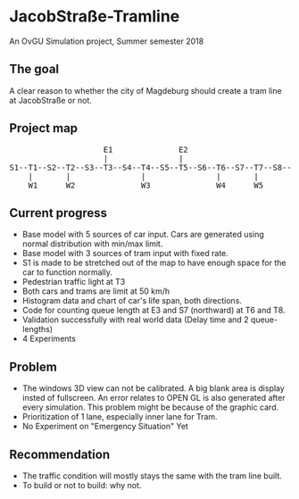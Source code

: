 ﻿
# JacobStraße-Tramline
An OvGU Simulation project, Summer semester 2018

## The goal
A clear reason to whether the city of Magdeburg should create a tram line at JacobStraße or not.

## Project map
<pre>
                    E1              E2                      E3
                    |               |                       |
S1--T1--S2--T2--S3--T3--S4--T4--S5--T5--S6--T6--S7--T7--S8--T8--S9
    |       |               |               |       |
    W1      W2              W3              W4      W5
</pre>

## Current progress

* Base model with 5 sources of car input.  Cars are generated using normal distribution with min/max limit.
* Base model with 3 sources of tram input with fixed rate.
* S1 is made to be stretched out of the map to have enough space for the car to function normally.
* Pedestrian traffic light at T3
* Both cars and trams are limit at 50 km/h
* Histogram data and chart of car's life span, both directions.
* Code for counting queue length at E3 and S7 (northward) at T6 and T8.
* Validation successfully with real world data (Delay time and 2 queue-lengths)
* 4 Experiments

## Problem

* The windows 3D view can not be calibrated. A big blank area is display insted of fullscreen.  An error relates to OPEN GL is also generated after every simulation.  This problem might be because of the graphic card.
* Prioritization of 1 lane, especially inner lane for Tram.
* No Experiment on "Emergency Situation" Yet

## Recommendation

* The traffic condition will mostly stays the same with the tram line built.
* To build or not to build: why not.

